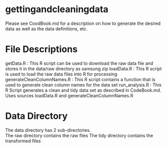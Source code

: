 # gettingandcleaningdata
Please see CoodBook.md for a description on how to generate the desired data as well as the data definitions, etc. 

# File Descriptions
getData.R : This R script can be used to download the raw data file and stores it in the data/raw directory as samsung.zip
loadData.R : This R script is used to load the raw data files into R for processing
generateCleanColumnNames.R : This R script contains a function that is used to generate clean column names for the data set
run_analysis.R : This R Script generates a clean and tidy data set as described in CodeBook.md. Uses sources loadData.R and generateCleanColumnNames.R

# Data Directory
The data directory has 2 sub-directories.  
The raw directory contains the raw files
The tidy directory contains the transformed files
